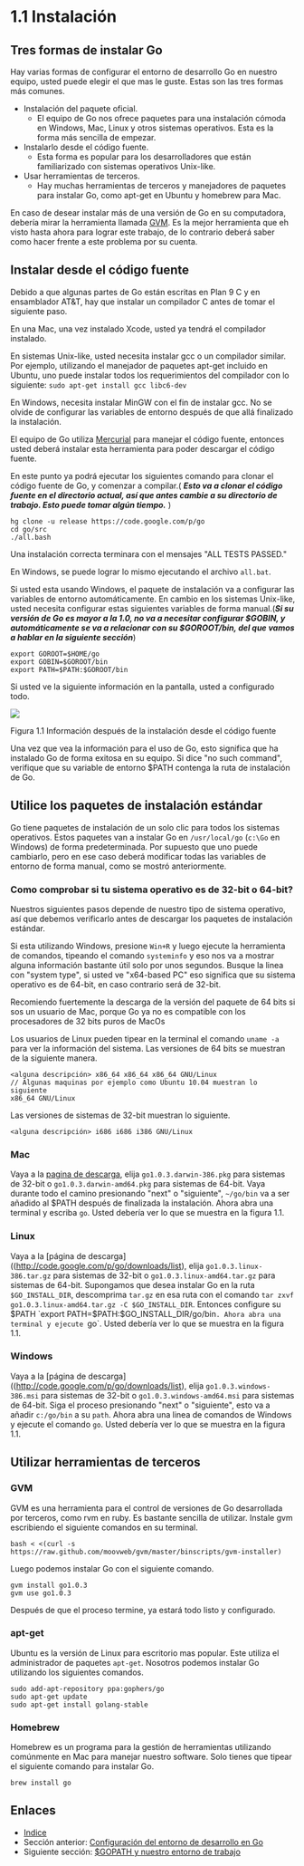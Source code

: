 ﻿# 1.1 Instalación
## Tres formas de instalar Go

Hay varias formas de configurar el entorno de desarrollo Go en nuestro equipo, usted puede elegir el que mas le guste. Estas son las tres formas más comunes.

-  Instalación del paquete oficial.
	- El equipo de Go nos ofrece paquetes para una instalación cómoda en Windows, Mac, Linux y otros sistemas operativos. Esta es la forma más sencilla de empezar.
- Instalarlo desde el código fuente.
    - Esta forma es popular para los desarrolladores que están familiarizado con sistemas operativos Unix-like.
- Usar herramientas de terceros.
	- Hay muchas herramientas de terceros y manejadores de paquetes para instalar Go, como apt-get en Ubuntu y homebrew para Mac.
	
En caso de desear instalar más de una versión de Go en su computadora, debería mirar la herramienta llamada [GVM](https://github.com/moovweb/gvm). Es la mejor herramienta que eh visto hasta ahora para lograr este trabajo, de lo contrario deberá saber como hacer frente a este problema por su cuenta.

## Instalar desde el código fuente

Debido a que algunas partes de Go están escritas en Plan 9 C y en ensamblador AT&T, hay que instalar un compilador C antes de tomar el siguiente paso.
        
En una Mac, una vez instalado Xcode, usted ya tendrá el compilador instalado.

En sistemas Unix-like, usted necesita instalar gcc o un compilador similar. Por ejemplo, utilizando el manejador de paquetes apt-get incluido en Ubuntu, uno puede instalar todos los requerimientos del compilador con lo siguiente:
 `sudo apt-get install gcc libc6-dev`

En Windows, necesita instalar MinGW con el fin de instalar gcc. No se olvide de configurar las variables de entorno después de que allá finalizado la instalación.

El equipo de Go utiliza [Mercurial](http://mercurial.selenic.com/downloads/) para manejar el código fuente, entonces usted deberá instalar esta herramienta para poder descargar el código fuente.

En este punto ya podrá ejecutar los siguientes comando para clonar el código fuente de Go, y comenzar a compilar.( ***Esto va a clonar el código fuente en el directorio actual, así que antes cambie a su directorio de trabajo. Esto puede tomar algún tiempo.*** )

	hg clone -u release https://code.google.com/p/go
	cd go/src
	./all.bash 
	
Una instalación correcta terminara con el mensajes "ALL TESTS PASSED."

En Windows, se puede lograr lo mismo ejecutando el archivo `all.bat`.

Si usted esta usando Windows, el paquete de instalación va a configurar las variables de entorno automáticamente. En cambio en los sistemas Unix-like, usted necesita configurar estas siguientes variables de forma manual.(***Si su versión de Go  es mayor a la 1.0, no va a necesitar configurar $GOBIN, y automáticamente se va a relacionar con su $GOROOT/bin, del que vamos a hablar en la siguiente sección***)

    export GOROOT=$HOME/go
    export GOBIN=$GOROOT/bin
    export PATH=$PATH:$GOROOT/bin

Si usted ve la siguiente información en la pantalla, usted a configurado todo.

![](images/1.1.mac.png?raw=true)

Figura 1.1 Información después de la instalación desde el código fuente

Una vez que vea la información para el uso de Go, esto significa que ha instalado Go de forma exitosa en su equipo. Si dice "no such command", verifique que su variable de entorno $PATH contenga la ruta de instalación de Go.

## Utilice los paquetes de instalación estándar

Go tiene paquetes de instalación de un solo clic para todos los sistemas operativos. Estos paquetes van a instalar Go en `/usr/local/go` (`c:\Go` en Windows) de forma predeterminada. Por supuesto que uno puede cambiarlo, pero en ese caso deberá modificar todas las variables de entorno de forma manual, como se mostró anteriormente.

### Como comprobar si tu sistema operativo es de 32-bit o 64-bit?

Nuestros siguientes pasos depende de nuestro tipo de sistema operativo, así que debemos verificarlo antes de descargar los paquetes de instalación estándar.

Si esta utilizando Windows, presione `Win+R` y luego ejecute la herramienta de comandos, tipeando el comando `systeminfo` y eso nos va a mostrar alguna información bastante útil solo por unos segundos. Busque la linea con "system type", si usted ve "x64-based PC" eso significa que su sistema operativo es de 64-bit, en caso contrario será de 32-bit.

Recomiendo fuertemente la descarga de la versión del paquete de 64 bits si sos un usuario de Mac, porque Go ya no es compatible con los procesadores de 32 bits puros de MacOs

Los usuarios de Linux pueden tipear en la terminal el comando `uname -a` para ver la información del sistema. Las versiones de 64 bits se muestran de la siguiente manera.

    <alguna descripción> x86_64 x86_64 x86_64 GNU/Linux
    // Algunas maquinas por ejemplo como Ubuntu 10.04 muestran lo siguiente
    x86_64 GNU/Linux

Las versiones de sistemas de 32-bit muestran lo siguiente.

    <alguna descripción> i686 i686 i386 GNU/Linux

### Mac

Vaya a la [pagina de descarga](http://code.google.com/p/go/downloads/list), elija `go1.0.3.darwin-386.pkg` para sistemas de 32-bit o `go1.0.3.darwin-amd64.pkg` para sistemas de 64-bit. Vaya durante todo el camino presionando "next" o "siguiente", `~/go/bin` va a ser añadido al $PATH después de finalizada la instalación. Ahora abra una terminal y escriba `go`. Usted debería ver lo que se muestra en la figura 1.1.

### Linux

Vaya a la [página de descarga]((http://code.google.com/p/go/downloads/list), elija `go1.0.3.linux-386.tar.gz` para sistemas de 32-bit o `go1.0.3.linux-amd64.tar.gz` para sistemas de 64-bit. Supongamos que desea instalar Go en la ruta `$GO_INSTALL_DIR`, descomprima `tar.gz` en esa ruta con el comando `tar zxvf go1.0.3.linux-amd64.tar.gz -C $GO_INSTALL_DIR`. Entonces configure su $PATH `export PATH=$PATH:$GO_INSTALL_DIR/go/bin`. Ahora abra una terminal y ejecute `go`.  Usted debería ver lo que se muestra en la figura 1.1.

### Windows

Vaya a la [página de descarga]((http://code.google.com/p/go/downloads/list), elija `go1.0.3.windows-386.msi` para sistemas de 32-bit o `go1.0.3.windows-amd64.msi` para sistemas de 64-bit. Siga el proceso presionando "next" o "siguiente", esto va  a añadir `c:/go/bin` a su `path`. Ahora abra una linea de comandos de Windows y ejecute el comando `go`. Usted debería ver lo que se muestra en la figura 1.1.

## Utilizar herramientas de terceros

### GVM

GVM es una herramienta para el control de versiones de Go desarrollada por terceros, como rvm en ruby. Es bastante sencilla de utilizar. Instale gvm escribiendo el siguiente comandos en su terminal.

    bash < <(curl -s https://raw.github.com/moovweb/gvm/master/binscripts/gvm-installer)

Luego podemos instalar Go con el siguiente comando.

    gvm install go1.0.3
    gvm use go1.0.3

Después de que el proceso termine, ya estará todo listo y configurado.

### apt-get

Ubuntu es la versión de Linux para escritorio mas popular. Este utiliza el administrador de paquetes `apt-get`. Nosotros podemos instalar Go utilizando  los siguientes comandos.

    sudo add-apt-repository ppa:gophers/go
    sudo apt-get update
    sudo apt-get install golang-stable

### Homebrew

Homebrew es un programa para la gestión de herramientas utilizando comúnmente en Mac para manejar nuestro software. Solo tienes que tipear el siguiente comando para instalar Go.

    brew install go

## Enlaces

- [Indice](preface.md)
- Sección anterior: [Configuración del entorno de desarrollo en Go](01.0.md)
- Siguiente sección: [$GOPATH y nuestro entorno de trabajo](01.2.md)
